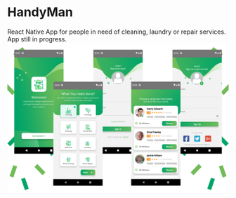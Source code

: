 # HandyMan

React Native App for people in need of cleaning, laundry or repair services. App still in progress.  
![Screen Shots of HandyMan app.](assets/jpg/collage.jpg)
